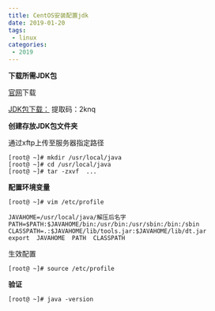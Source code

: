 ```yaml
---
title: CentOS安装配置jdk
date: 2019-01-20
tags:
 - linux
categories: 
 - 2019
---
```



**下载所需JDK包**

[官网](https://www.oracle.com/technetwork/java/javase/downloads/jdk8-downloads-2133151.html)下载

[JDK包下载：](https://pan.baidu.com/s/1jOly6mTIXVCREKXhGj7CwA) 提取码：2knq

**创建存放JDK包文件夹**

通过xftp上传至服务器指定路径

``` shell
[root@ ~]# mkdir /usr/local/java
[root@ ~]# cd /usr/local/java
[root@ ~]# tar -zxvf  ...
```

**配置环境变量**
```shell
[root@ ~]# vim /etc/profile
```

``` shell
JAVAHOME=/usr/local/java/解压后名字
PATH=$PATH:$JAVAHOME/bin:/usr/bin:/usr/sbin:/bin:/sbin
CLASSPATH=.:$JAVAHOME/lib/tools.jar:$JAVAHOME/lib/dt.jar
export  JAVAHOME  PATH  CLASSPATH 
```

生效配置
``` shell
[root@ ~]# source /etc/profile
```

**验证**
``` shell
[root@ ~]# java -version
```
